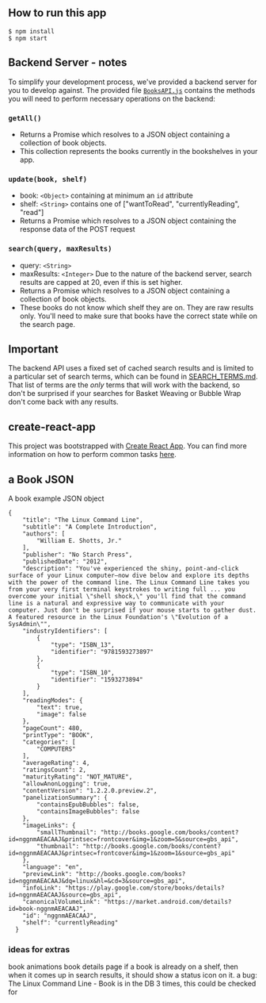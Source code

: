 ## How to run this app
`$ npm install`    
`$ npm start`

## Backend Server - notes
To simplify your development process, we've provided a backend server for you to develop against. The provided file [`BooksAPI.js`](src/BooksAPI.js) contains the methods you will need to perform necessary operations on the backend:

### `getAll()`
* Returns a Promise which resolves to a JSON object containing a collection of book objects.
* This collection represents the books currently in the bookshelves in your app.

### `update(book, shelf)`
* book: `<Object>` containing at minimum an `id` attribute
* shelf: `<String>` contains one of ["wantToRead", "currentlyReading", "read"]  
* Returns a Promise which resolves to a JSON object containing the response data of the POST request

### `search(query, maxResults)`
* query: `<String>`
* maxResults: `<Integer>` Due to the nature of the backend server, search results are capped at 20, even if this is set higher.
* Returns a Promise which resolves to a JSON object containing a collection of book objects.
* These books do not know which shelf they are on. They are raw results only. You'll need to make sure that books have the correct state while on the search page.

## Important
The backend API uses a fixed set of cached search results and is limited to a particular set of search terms, which can be found in [SEARCH_TERMS.md](SEARCH_TERMS.md). That list of terms are the _only_ terms that will work with the backend, so don't be surprised if your searches for Basket Weaving or Bubble Wrap don't come back with any results. 

## create-react-app

This project was bootstrapped with [Create React App](https://github.com/facebookincubator/create-react-app). You can find more information on how to perform common tasks [here](https://github.com/facebookincubator/create-react-app/blob/master/packages/react-scripts/template/README.md).

## a Book JSON
A book example JSON object    
```
{
    "title": "The Linux Command Line",
    "subtitle": "A Complete Introduction",
    "authors": [
        "William E. Shotts, Jr."
    ],
    "publisher": "No Starch Press",
    "publishedDate": "2012",
    "description": "You've experienced the shiny, point-and-click surface of your Linux computer—now dive below and explore its depths with the power of the command line. The Linux Command Line takes you from your very first terminal keystrokes to writing full ... you overcome your initial \"shell shock,\" you'll find that the command line is a natural and expressive way to communicate with your computer. Just don't be surprised if your mouse starts to gather dust. A featured resource in the Linux Foundation's \"Evolution of a SysAdmin\"",
    "industryIdentifiers": [
        {
            "type": "ISBN_13",
            "identifier": "9781593273897"
        },
        {
            "type": "ISBN_10",
            "identifier": "1593273894"
        }
    ],
    "readingModes": {
        "text": true,
        "image": false
    },
    "pageCount": 480,
    "printType": "BOOK",
    "categories": [
        "COMPUTERS"
    ],
    "averageRating": 4,
    "ratingsCount": 2,
    "maturityRating": "NOT_MATURE",
    "allowAnonLogging": true,
    "contentVersion": "1.2.2.0.preview.2",
    "panelizationSummary": {
        "containsEpubBubbles": false,
        "containsImageBubbles": false
    },
    "imageLinks": {
        "smallThumbnail": "http://books.google.com/books/content?id=nggnmAEACAAJ&printsec=frontcover&img=1&zoom=5&source=gbs_api",
        "thumbnail": "http://books.google.com/books/content?id=nggnmAEACAAJ&printsec=frontcover&img=1&zoom=1&source=gbs_api"
    },
    "language": "en",
    "previewLink": "http://books.google.com/books?id=nggnmAEACAAJ&dq=linux&hl=&cd=3&source=gbs_api",
    "infoLink": "https://play.google.com/store/books/details?id=nggnmAEACAAJ&source=gbs_api",
    "canonicalVolumeLink": "https://market.android.com/details?id=book-nggnmAEACAAJ",
    "id": "nggnmAEACAAJ",
    "shelf": "currentlyReading"
  }
```

### ideas for extras
book animations
book details page
if a book is already on a shelf, then when it comes up in search results, it should show a status icon on it.
a bug: The Linux Command Line - Book is in the DB 3 times, this could be checked for
